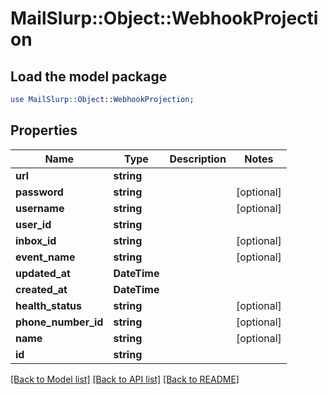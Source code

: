 # MailSlurp::Object::WebhookProjection

## Load the model package
```perl
use MailSlurp::Object::WebhookProjection;
```

## Properties
Name | Type | Description | Notes
------------ | ------------- | ------------- | -------------
**url** | **string** |  | 
**password** | **string** |  | [optional] 
**username** | **string** |  | [optional] 
**user_id** | **string** |  | 
**inbox_id** | **string** |  | [optional] 
**event_name** | **string** |  | [optional] 
**updated_at** | **DateTime** |  | 
**created_at** | **DateTime** |  | 
**health_status** | **string** |  | [optional] 
**phone_number_id** | **string** |  | [optional] 
**name** | **string** |  | [optional] 
**id** | **string** |  | 

[[Back to Model list]](../README#documentation-for-models) [[Back to API list]](../README#documentation-for-api-endpoints) [[Back to README]](../README)


